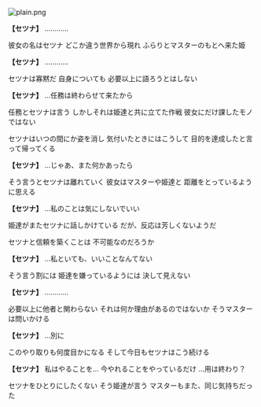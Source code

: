 
![plain.png](../images/backgrounds/plain.png)

**【セツナ】**
…………

彼女の名はセツナ
どこか違う世界から現れ
ふらりとマスターのもとへ来た姫

**【セツナ】**
…………

セツナは寡黙だ
自身についても
必要以上に語ろうとはしない

**【セツナ】**
…任務は終わらせて来たから

任務とセツナは言う
しかしそれは姫達と共に立てた作戦
彼女にだけ課したモノではない

セツナはいつの間にか姿を消し
気付いたときにはこうして
目的を達成したと言って帰ってくる

**【セツナ】**
…じゃあ、また何かあったら

そう言うとセツナは離れていく
彼女はマスターや姫達と
距離をとっているように思える

**【セツナ】**
…私のことは気にしないでいい

姫達がまたセツナに話しかけている
だが、反応は芳しくないようだ

セツナと信頼を築くことは
不可能なのだろうか

**【セツナ】**
…私といても、いいことなんてない

そう言う割には
姫達を嫌っているようには
決して見えない

**【セツナ】**
…………

必要以上に他者と関わらない
それは何か理由があるのではないか
そうマスターは問いかける

**【セツナ】**
…別に

このやり取りも何度目かになる
そして今日もセツナはこう続ける

**【セツナ】**
私はやることを…
今やれることをやっているだけ
…用は終わり？

セツナをひとりにしたくない
そう姫達が言う
マスターもまた、同じ気持ちだった
